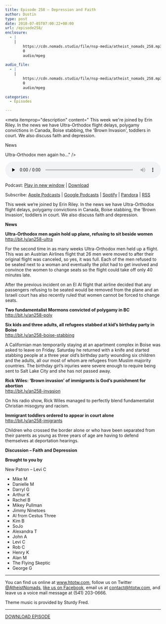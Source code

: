 ```yaml
---
title: Episode 258 – Depression and Faith
author: Dustin
type: post
date: 2018-07-05T07:00:22+00:00
url: /episode258/
enclosure:
  - |
    |
        https://cdn.nomads.studio/file/nsp-media/atheist_nomads_258.mp3
        0
        audio/mpeg
        
audio_file:
  - |
    |
        https://cdn.nomads.studio/file/nsp-media/atheist_nomads_258.mp3
        0
        audio/mpeg
        
categories:
  - Episodes

---
```

<div itemscope itemtype="http://schema.org/AudioObject">
  <meta itemprop="name" content="Episode 258 &#8211; Depression and Faith" />
  
  <meta itemprop="uploadDate" content="2018-07-05T01:00:22-06:00" />
  
  <meta itemprop="encodingFormat" content="audio/mpeg" />
  
  <meta itemprop="description" content="
This week we're joined by Erin Riley. In the news we have Ultra-Orthodox flight delays, polygamy convictions in Canada, Boise stabbing, the 'Brown Invasion', toddlers in court. We also discuss faith and depression.

News

Ultra-Orthodox men again ho..." />
  
  <meta itemprop="contentUrl" content="https://dts.podtrac.com/redirect.mp3/cdn.nomads.studio/file/nsp-media/atheist_nomads_258.mp3" />
  </p> 
  
  <div class="powerpress_player" id="powerpress_player_8521">
    <audio class="wp-audio-shortcode" id="audio-1775-265" preload="none" style="width: 100%;" controls="controls"><source type="audio/mpeg" src="https://dts.podtrac.com/redirect.mp3/cdn.nomads.studio/file/nsp-media/atheist_nomads_258.mp3?_=265" /><a href="https://dts.podtrac.com/redirect.mp3/cdn.nomads.studio/file/nsp-media/atheist_nomads_258.mp3">https://dts.podtrac.com/redirect.mp3/cdn.nomads.studio/file/nsp-media/atheist_nomads_258.mp3</a></audio>
  </div>
</div>

<p class="powerpress_links powerpress_links_mp3">
  Podcast: <a href="https://dts.podtrac.com/redirect.mp3/cdn.nomads.studio/file/nsp-media/atheist_nomads_258.mp3" class="powerpress_link_pinw" target="_blank" title="Play in new window" onclick="return powerpress_pinw('https://htotw.com/?powerpress_pinw=1775-podcast');" rel="nofollow">Play in new window</a> | <a href="https://dts.podtrac.com/redirect.mp3/cdn.nomads.studio/file/nsp-media/atheist_nomads_258.mp3" class="powerpress_link_d" title="Download" rel="nofollow" download="atheist_nomads_258.mp3">Download</a>
</p>

<p class="powerpress_links powerpress_subscribe_links">
  Subscribe: <a href="https://podcasts.apple.com/us/podcast/humanists-take-on-the-world/id530050098?mt=2&ls=1" class="powerpress_link_subscribe powerpress_link_subscribe_itunes" target="_blank" title="Subscribe on Apple Podcasts" rel="nofollow">Apple Podcasts</a> | <a href="https://www.google.com/podcasts?feed=aHR0cDovL2F0aGVpc3Rub21hZHMubGlic3luLmNvbS9yc3M%3D" class="powerpress_link_subscribe powerpress_link_subscribe_googleplay" target="_blank" title="Subscribe on Google Podcasts" rel="nofollow">Google Podcasts</a> | <a href="https://open.spotify.com/show/3LzK2xZGike6Tc1GEMtMbr?si=LieN9SNuTpq96smuaUsH8A" class="powerpress_link_subscribe powerpress_link_subscribe_spotify" target="_blank" title="Subscribe on Spotify" rel="nofollow">Spotify</a> | <a href="https://www.pandora.com/podcast/atheist-nomads/PC:10122?corr=62071012&part=ug" class="powerpress_link_subscribe powerpress_link_subscribe_pandora" target="_blank" title="Subscribe on Pandora" rel="nofollow">Pandora</a> | <a href="https://htotw.com/feed/podcast/" class="powerpress_link_subscribe powerpress_link_subscribe_rss" target="_blank" title="Subscribe via RSS" rel="nofollow">RSS</a>
</p>

  
This week we&#8217;re joined by Erin Riley. In the news we have Ultra-Orthodox flight delays, polygamy convictions in Canada, Boise stabbing, the &#8216;Brown Invasion&#8217;, toddlers in court. We also discuss faith and depression.

**News**

**Ultra-Orthodox men again hold up plane, refusing to sit beside women**  
<a href="http://bit.ly/an258-ultra" target="_blank" rel="noopener">http://bit.ly/an258-ultra</a>

For the second time in as many weeks Ultra-Orthodox men held up a flight. This was an Austrian Airlines flight that 26 men were moved to after their original flight was canceled, so yes, it was full. Each of the men refused to be seated next to a woman and eventually the pilot had to get involved and convince the women to change seats so the flight could take off only 40 minutes late.

After the previous incident on an El Al flight that airline decided that any passengers refusing to be seated would be removed from the plane and an Israeli court has also recently ruled that women cannot be forced to change seats.

**Two fundamentalist Mormons convicted of polygamy in BC**  
<a href="http://bit.ly/an258-poly" target="_blank" rel="noopener">http://bit.ly/an258-poly</a>

**Six kids and three adults, all refugees stabbed at kid&#8217;s birthday party in Boise**  
<a href="http://bit.ly/an258-boise-stabbing" target="_blank" rel="noopener">http://bit.ly/an258-boise-stabbing</a>

A Californian man temporarily staying at an apartment complex in Boise was asked to leave on Friday. Saturday he returned with a knife and started stabbing people at a three year old&#8217;s birthday party wounding six children and the adults, all our most of whom are refugees from Muslim majority countries. The birthday girl&#8217;s injuries were severe enough to require being sent to Salt Lake City and she has not passed away.

**Rick Wiles: ‘Brown invasion’ of immigrants is God’s punishment for abortion**  
<a href="http://bit.ly/an258-invasion" target="_blank" rel="noopener">http://bit.ly/an258-invasion</a>

On his radio show, Rick Wiles managed to perfectly blend fundamentalist Christian misogyny and racism.

**Immigrant toddlers ordered to appear in court alone**  
<a href="http://bit.ly/an258-imigrants" target="_blank" rel="noopener">http://bit.ly/an258-imigrants</a>

Children who crossed the border alone or who have been separated from their parents as young as three years of age are having to defend themselves at deportation hearings.

**Discussion &#8211; Faith and Depression**

**Brought to you by**

New Patron &#8211; Levi C  
* Mike M  
* Danielle M  
* Darryl G  
* Arthur K  
* Rachel B  
* Mikey Pullman  
* Jimmy Ninetoes  
* Al from Cestus Three  
* Kim B  
* SoJo  
* Alexandra T  
* John A  
* Levi C  
* Rob C  
* Henry K  
* Alan M  
* The Flying Skeptic  
* George G

<hr width="500" />

You can find us online at <a href="https://www.htotw.com/" target="_blank" rel="noopener">www.htotw.com</a>, follow us on Twitter <a href="https://twitter.com/AtheistNomads" target="_blank" rel="noopener">@AtheistNomads</a>, <a href="https://htotw.com/facebook" target="_blank" rel="noopener">like us on Facebook</a>, email us at <contact@htotw.com>, and leave us a voice mail message at (541) 203-0666.

Theme music is provided by Sturdy Fred.

<hr width="”500”" />

<a href="https://dts.podtrac.com/redirect.mp3/cdn.nomads.studio/file/nsp-media/atheist_nomads_258.mp3" target="_blank" rel="noopener">DOWNLOAD EPISODE</a>